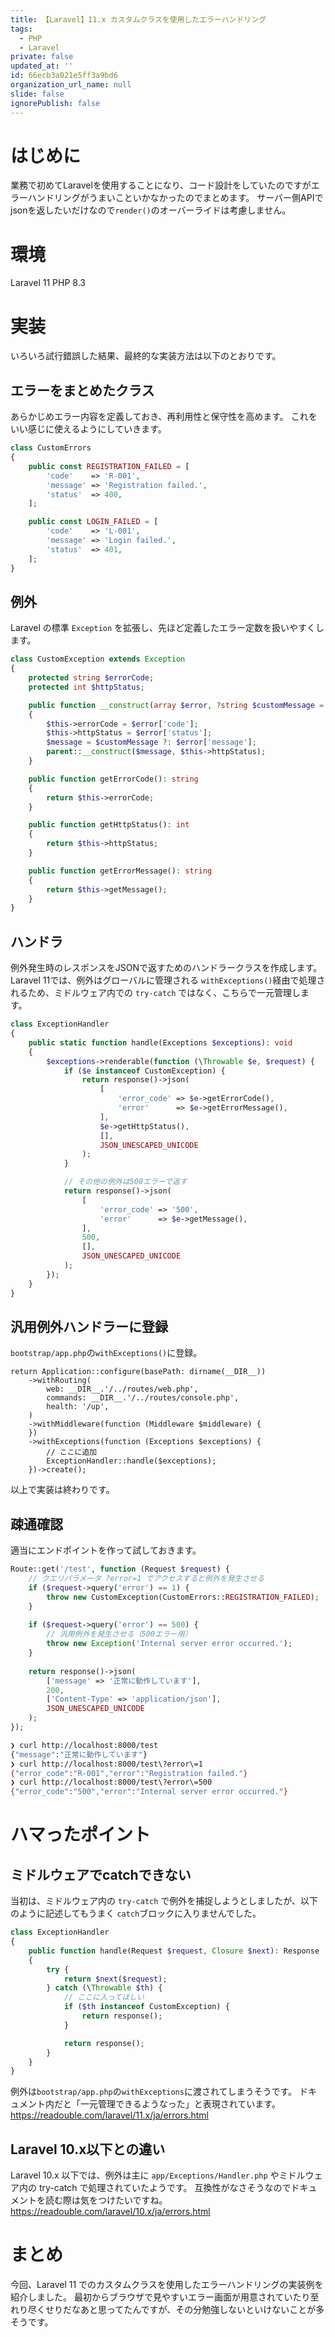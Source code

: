 ```yaml
---
title: 【Laravel】11.x カスタムクラスを使用したエラーハンドリング
tags:
  - PHP
  - Laravel
private: false
updated_at: ''
id: 66ecb3a021e5ff3a9bd6
organization_url_name: null
slide: false
ignorePublish: false
---
```

# はじめに
業務で初めてLaravelを使用することになり、コード設計をしていたのですがエラーハンドリングがうまいこといかなかったのでまとめます。
サーバー側APIでjsonを返したいだけなので`render()`のオーバーライドは考慮しません。

# 環境
Laravel 11
PHP 8.3

# 実装
いろいろ試行錯誤した結果、最終的な実装方法は以下のとおりです。
## エラーをまとめたクラス
あらかじめエラー内容を定義しておき、再利用性と保守性を高めます。
これをいい感じに使えるようにしていきます。
```php
class CustomErrors
{
    public const REGISTRATION_FAILED = [
        'code'    => 'R-001',
        'message' => 'Registration failed.',
        'status'  => 400,
    ];

    public const LOGIN_FAILED = [
        'code'    => 'L-001',
        'message' => 'Login failed.',
        'status'  => 401,
    ];
}
```

## 例外
Laravel の標準 `Exception` を拡張し、先ほど定義したエラー定数を扱いやすくします。
```php
class CustomException extends Exception
{
    protected string $errorCode;
    protected int $httpStatus;

    public function __construct(array $error, ?string $customMessage = null)
    {
        $this->errorCode = $error['code'];
        $this->httpStatus = $error['status'];
        $message = $customMessage ?: $error['message'];
        parent::__construct($message, $this->httpStatus);
    }

    public function getErrorCode(): string
    {
        return $this->errorCode;
    }

    public function getHttpStatus(): int
    {
        return $this->httpStatus;
    }

    public function getErrorMessage(): string
    {
        return $this->getMessage();
    }
}

```

## ハンドラ
例外発生時のレスポンスをJSONで返すためのハンドラークラスを作成します。
Laravel 11では、例外はグローバルに管理される `withExceptions()`経由で処理されるため、ミドルウェア内での `try-catch` ではなく、こちらで一元管理します。
```php
class ExceptionHandler
{
    public static function handle(Exceptions $exceptions): void
    {
        $exceptions->renderable(function (\Throwable $e, $request) {
            if ($e instanceof CustomException) {
                return response()->json(
                    [
                        'error_code' => $e->getErrorCode(),
                        'error'      => $e->getErrorMessage(),
                    ],
                    $e->getHttpStatus(),
                    [],
                    JSON_UNESCAPED_UNICODE
                );
            }

            // その他の例外は500エラーで返す
            return response()->json(
                [
                    'error_code' => '500',
                    'error'      => $e->getMessage(),
                ],
                500,
                [],
                JSON_UNESCAPED_UNICODE
            );
        });
    }
}
```

## 汎用例外ハンドラーに登録
`bootstrap/app.php`の`withExceptions()`に登録。
```php:bootstrap/app.php
return Application::configure(basePath: dirname(__DIR__))
    ->withRouting(
        web: __DIR__.'/../routes/web.php',
        commands: __DIR__.'/../routes/console.php',
        health: '/up',
    )
    ->withMiddleware(function (Middleware $middleware) {
    })
    ->withExceptions(function (Exceptions $exceptions) {
        // ここに追加
        ExceptionHandler::handle($exceptions);
    })->create();
```

以上で実装は終わりです。

## 疎通確認

適当にエンドポイントを作って試しておきます。

```php
Route::get('/test', function (Request $request) {
    // クエリパラメータ ?error=1 でアクセスすると例外を発生させる
    if ($request->query('error') == 1) {
        throw new CustomException(CustomErrors::REGISTRATION_FAILED);
    }
    
    if ($request->query('error') == 500) {
        // 汎用例外を発生させる（500エラー用）
        throw new Exception('Internal server error occurred.');
    }
    
    return response()->json(
        ['message' => '正常に動作しています'],
        200,
        ['Content-Type' => 'application/json'],
        JSON_UNESCAPED_UNICODE
    );
});
```

```sh
❯ curl http://localhost:8000/test
{"message":"正常に動作しています"}
❯ curl http://localhost:8000/test\?error\=1
{"error_code":"R-001","error":"Registration failed."}
❯ curl http://localhost:8000/test\?error\=500
{"error_code":"500","error":"Internal server error occurred."}
```

# ハマったポイント
## ミドルウェアでcatchできない
当初は、ミドルウェア内の `try-catch` で例外を捕捉しようとしましたが、以下のように記述してもうまく `catch`ブロックに入りませんでした。
```php
class ExceptionHandler
{
    public function handle(Request $request, Closure $next): Response
    {
        try {
            return $next($request);
        } catch (\Throwable $th) {
            // ここに入ってほしい
            if ($th instanceof CustomException) {
                return response();
            }

            return response();
        }
    }
}
```

例外は`bootstrap/app.php`の`withExceptions`に渡されてしまうそうです。
ドキュメント内だと「一元管理できるようなった」と表現されています。
https://readouble.com/laravel/11.x/ja/errors.html

## Laravel 10.x以下との違い
Laravel 10.x 以下では、例外は主に `app/Exceptions/Handler.php` やミドルウェア内の try-catch で処理されていたようです。
互換性がなさそうなのでドキュメントを読む際は気をつけたいですね。
https://readouble.com/laravel/10.x/ja/errors.html

# まとめ
今回、Laravel 11 でのカスタムクラスを使用したエラーハンドリングの実装例を紹介しました。
最初からブラウザで見やすいエラー画面が用意されていたり至れり尽くせりだなあと思ってたんですが、その分勉強しないといけないことが多そうです。
